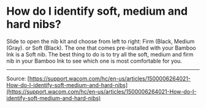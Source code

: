 # How do I identify soft, medium and hard nibs?

Slide to open the nib kit and choose from left to right: Firm (Black, Medium (Gray). or Soft (Black). The one that comes pre-installed with your Bamboo Ink is a Soft nib. The best thing to do is to try all the soft, medium and firm nib in your Bamboo Ink to see which one is most comfortable for you.

---
Source: [https://support.wacom.com/hc/en-us/articles/1500006264021-How-do-I-identify-soft-medium-and-hard-nibs](https://support.wacom.com/hc/en-us/articles/1500006264021-How-do-I-identify-soft-medium-and-hard-nibs)
